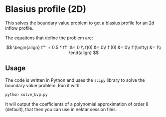 # Blasius profile (2D)

This solves the boundary value problem to get a blasius profile for an 2d inflow profile.

The equations that define the problem are:

$$
\begin{align}
f''' + 0.5 * ff'' &= 0 \\
f(0) &= 0\\
f'(0) &= 0\\
f'(\infty) &= 1\\
\end{align}
$$

## Usage

The code is written in Python and uses the `scipy` library to solve the boundary value problem. Run it with:

```python
python solve_bvp.py
```

It will output the coefficients of a polynomial approximation of order 8 (default), that then you can use in nektar session files.

